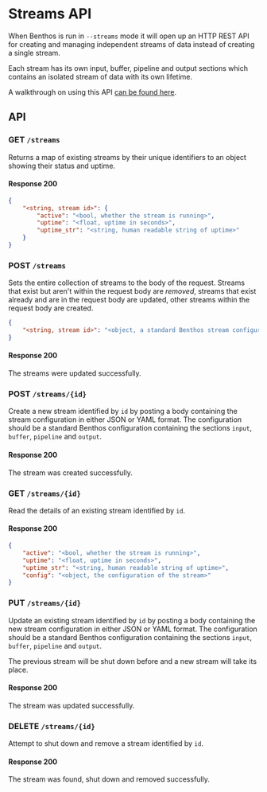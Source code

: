 Streams API
===========

When Benthos is run in `--streams` mode it will open up an HTTP REST API for
creating and managing independent streams of data instead of creating a single
stream.

Each stream has its own input, buffer, pipeline and output sections which
contains an isolated stream of data with its own lifetime.

A walkthrough on using this API [can be found here][streams-api-walkthrough].

## API

### GET `/streams`

Returns a map of existing streams by their unique identifiers to an object
showing their status and uptime.

#### Response 200

``` json
{
	"<string, stream id>": {
		"active": "<bool, whether the stream is running>",
		"uptime": "<float, uptime in seconds>",
		"uptime_str": "<string, human readable string of uptime>"
	}
}
```

### POST `/streams`

Sets the entire collection of streams to the body of the request. Streams that
exist but aren't within the request body are *removed*, streams that exist
already and are in the request body are updated, other streams within the
request body are created.

``` json
{
	"<string, stream id>": "<object, a standard Benthos stream configuration>"
}
```

#### Response 200

The streams were updated successfully.

### POST `/streams/{id}`

Create a new stream identified by `id` by posting a body containing the stream
configuration in either JSON or YAML format. The configuration should be a
standard Benthos configuration containing the sections `input`, `buffer`,
`pipeline` and `output`.

#### Response 200

The stream was created successfully.

### GET `/streams/{id}`

Read the details of an existing stream identified by `id`.

#### Response 200

``` json
{
	"active": "<bool, whether the stream is running>",
	"uptime": "<float, uptime in seconds>",
	"uptime_str": "<string, human readable string of uptime>",
	"config": "<object, the configuration of the stream>"
}
```

### PUT `/streams/{id}`

Update an existing stream identified by `id` by posting a body containing the
new stream configuration in either JSON or YAML format. The configuration should
be a standard Benthos configuration containing the sections `input`, `buffer`,
`pipeline` and `output`.

The previous stream will be shut down before and a new stream will take its
place.

#### Response 200

The stream was updated successfully.

### DELETE `/streams/{id}`

Attempt to shut down and remove a stream identified by `id`.

#### Response 200

The stream was found, shut down and removed successfully.

[streams-api-walkthrough]: ../streams/using_REST_API.md
